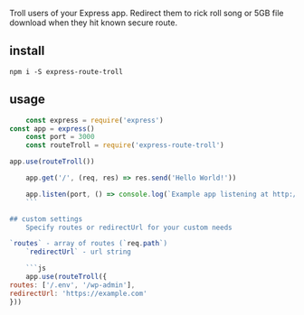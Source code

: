 Troll users of your Express app. Redirect them to rick roll song or 5GB file download when they hit known secure route.

## install
```
npm i -S express-route-troll
```

## usage
```js
    const express = require('express')
const app = express()
    const port = 3000
    const routeTroll = require('express-route-troll')

app.use(routeTroll())

    app.get('/', (req, res) => res.send('Hello World!'))

    app.listen(port, () => console.log(`Example app listening at http://localhost:${port}`))
    ```

## custom settings
    Specify routes or redirectUrl for your custom needs

`routes` - array of routes (`req.path`)
    `redirectUrl` - url string

    ```js
    app.use(routeTroll({
routes: ['/.env', '/wp-admin'],
redirectUrl: 'https://example.com'
}))
```
